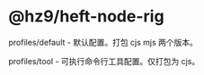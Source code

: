# @hz9/heft-node-rig

profiles/default - 默认配置。打包 cjs mjs 两个版本。

profiles/tool    - 可执行命令行工具配置。仅打包为 cjs。
